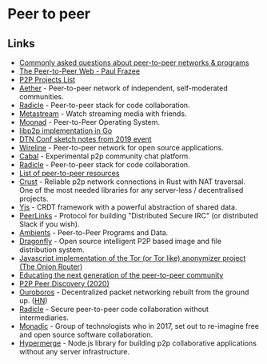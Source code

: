 # Peer to peer

## Links

- [Commonly asked questions about peer-to-peer networks & programs](https://github.com/noffle/p2p-faq/)
- [The Peer-to-Peer Web - Paul Frazee](https://www.youtube.com/watch?v=-ep0ZIe6i10)
- [P2P Projects List](https://github.com/moshest/p2p-index#readme)
- [Aether](https://github.com/nehbit/aether) - Peer-to-peer network of independent, self-moderated communities.
- [Radicle](https://github.com/radicle-dev/radicle) - Peer-to-peer stack for code collaboration.
- [Metastream](https://github.com/samuelmaddock/metastream) - Watch streaming media with friends.
- [Moonad](https://github.com/moonad/Whitepaper#readme) - Peer-to-Peer Operating System.
- [libp2p implementation in Go](https://github.com/libp2p/go-libp2p)
- [DTN Conf sketch notes from 2019 event](https://twitter.com/_lrlna/status/1129361644134567936)
- [Wireline](https://www.wireline.io/#about) - Peer-to-peer network for open source applications.
- [Cabal](https://cabal.chat/) - Experimental p2p community chat platform.
- [Radicle](http://radicle.xyz/) - Peer-to-peer stack for code collaboration.
- [List of peer-to-peer resources](https://github.com/kgryte/awesome-peer-to-peer#readme)
- [Crust](https://github.com/maidsafe/crust) - Reliable p2p network connections in Rust with NAT traversal. One of the most needed libraries for any server-less / decentralised projects.
- [Yjs](https://github.com/yjs/yjs) - CRDT framework with a powerful abstraction of shared data.
- [PeerLinks](https://github.com/peerlinks/peerlinks) - Protocol for building "Distributed Secure IRC" (or distributed Slack if you wish).
- [Ambients](https://github.com/aphelionz/ambients) - Peer-to-Peer Programs and Data.
- [Dragonfly](https://github.com/dragonflyoss/Dragonfly) - Open source intelligent P2P based image and file distribution system.
- [Javascript implementation of the Tor (or Tor like) anonymizer project (The Onion Router)](https://github.com/Ayms/node-Tor)
- [Educating the next generation of the peer-to-peer community](https://accessp2p.xyz/)
- [P2P Peer Discovery (2020)](https://jsantell.com/p2p-peer-discovery)
- [Ouroboros](https://ouroboros.rocks/) - Decentralized packet networking rebuilt from the ground up. ([HN](https://news.ycombinator.com/item?id=22052416))
- [Radicle](https://radicle.xyz/) - Secure peer-to-peer code collaboration without intermediaries.
- [Monadic](https://monadic.xyz/) - Group of technologists who in 2017, set out to re-imagine free and open source software collaboration.
- [Hypermerge](https://github.com/automerge/hypermerge) - Node.js library for building p2p collaborative applications without any server infrastructure.
